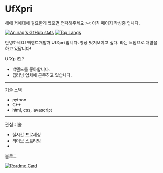 <!--
**Jo-Seungjun/Jo-Seungjun** is a ✨ _special_ ✨ repository because its `README.md` (this file) appears on your GitHub profile.

Here are some ideas to get you started:

- 🔭 I’m currently working on ...
- 🌱 I’m currently learning ...
- 👯 I’m looking to collaborate on ...
- 🤔 I’m looking for help with ...
- 💬 Ask me about ...
- 📫 How to reach me: ...
- 😄 Pronouns: ...
- ⚡ Fun fact: ...
-->

# UfXpri

헤에 저에대해 필요한게 있으면 연락해주세요 ><
아직 페이지 작성중 입니다.

[![Anurag's GitHub stats](https://github-readme-stats.vercel.app/api?username=Jo-Seungjun&show_icons=true&theme=dark)](https://github.com/anuraghazra/github-readme-stats)
[![Top Langs](https://github-readme-stats.vercel.app/api/top-langs/?username=Jo-Seungjun&theme=dark&exclude_repo=Jo-Seungjun.github.io,UfXpri&layout=compact)](https://github.com/anuraghazra/github-readme-stats)


안녕하세요! 백엔드개발자 UfXpri 입니다.
항상 멋져보이고 싶다. 라는 느낌으로 개발을 하고 있답니다!

UfXpri란?
- 백엔드를 좋아합니다.
- 딥러닝 업체에 근무하고 있습니다.
---
기술 스택
- python
- C++
- html, css, javascript
---
관심 기술
- 실시간 프로세싱
- 라이브 스트리밍
- 

블로그

[![Readme Card](https://github-readme-stats.vercel.app/api/pin/?username=Jo-Seungjun&repo=Jo-Seungjun.github.io&theme=dark)](https://github.com/anuraghazra/github-readme-stats)
